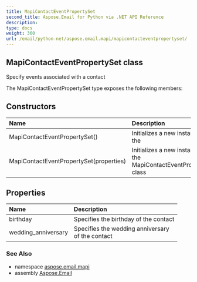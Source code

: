 ```yaml
---
title: MapiContactEventPropertySet
second_title: Aspose.Email for Python via .NET API Reference
description: 
type: docs
weight: 360
url: /email/python-net/aspose.email.mapi/mapicontacteventpropertyset/
---
```


## MapiContactEventPropertySet class

Specify events associated with a contact

The MapiContactEventPropertySet type exposes the following members:
## Constructors
| Name | Description |
| :- | :- |
|MapiContactEventPropertySet()|Initializes a new instance of the|
|MapiContactEventPropertySet(properties)|Initializes a new instance of the MapiContactEventPropertySet class|
## Properties
| Name | Description |
| :- | :- |
|birthday|Specifies the birthday of the contact|
|wedding_anniversary|Specifies the wedding anniversary <br/>            of the contact|

### See Also

* namespace [aspose.email.mapi](/email/python-net/aspose.email.mapi/)
* assembly [Aspose.Email](/slides/python-net/)

